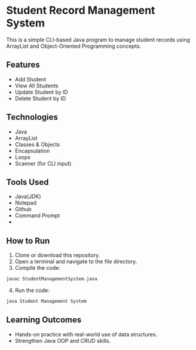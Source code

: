 # Student Record Management System

This is a simple CLI-based Java program to manage student records using ArrayList and Object-Oriented Programming concepts.

## Features

- Add Student
- View All Students
- Update Student by ID
- Delete Student by ID

## Technologies

- Java
- ArrayList
- Classes & Objects
- Encapsulation
- Loops
- Scanner (for CLI input)

## Tools Used

- Java(JDK)
- Notepad
- Github
- Command Prompt
- 
## How to Run

1. Clone or download this repository.
2. Open a terminal and navigate to the file directory.
3. Compile the code:
   
 ```bash
 javac StudentManagementSystem.java
 ```
 
4. Run the code:
 
 ```bash
 java Student Management System
 ```

## Learning Outcomes

- Hands-on practice with real-world use of data structures.
- Strengthen Java OOP and CRUD skills.
